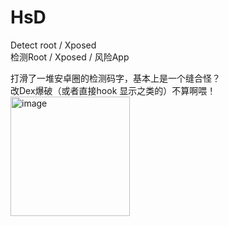 # HsD  
Detect root / Xposed  
检测Root / Xposed / 风险App  

打滑了一堆安卓圈的检测码字，基本上是一个缝合怪？  
改Dex爆破（或者直接hook 显示之类的）不算啊喂！  
<img width="191" alt="image" src="https://github.com/user-attachments/assets/1afc7f50-567a-41ae-9eab-0f188fb98f46" />
